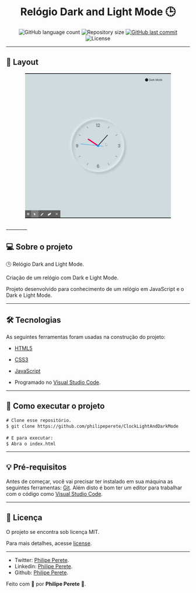 # <h1 align='center'>Relógio Dark and Light Mode 🕒</h1> 

<p align="center">
  <img alt="GitHub language count" src="https://img.shields.io/github/languages/count/philipeperete/ClockLightAndDarkMode?color=%2304D361">

  <img alt="Repository size" src="https://img.shields.io/github/repo-size/philipeperete/ClockLightAndDarkMode">

  <a href="https://github.com/philipeperete/ClockLightAndDarkMode/commits/master">
    <img alt="GitHub last commit" src="https://img.shields.io/github/last-commit/philipeperete/ClockLightAndDarkMode">
  </a>

  <img alt="License" src="https://img.shields.io/badge/license-MIT-brightgreen">
</p>

_________

## 🎨 Layout

<p align="center">
    <img alt="Relógio" title="Relógio" src="clock.gif" width="400px">
</p>
_________

## 💻 Sobre o projeto

🕒 Relógio Dark and Light Mode.

Criação de um relógio com Dark e Light Mode.

Projeto desenvolvido para conhecimento de um relógio em JavaScript e o Dark e Light Mode.

_________

## 🛠 Tecnologias

As seguintes ferramentas foram usadas na construção do projeto:
 
 - [HTML5]
 - [CSS3]
 - [JavaScript] 

- Programado no [Visual Studio Code].

_________

## 🚀 Como executar o projeto

    # Clone esse repositório.
    $ git clone https://github.com/philipeperete/ClockLightAndDarkMode
    
    # E para executar:
    $ Abra o index.html

_________

## 💡 Pré-requisitos

Antes de começar, você vai precisar ter instalado em sua máquina as seguintes ferramentas:
[Git](https://git-scm.com).
Além disto é bom ter um editor para trabalhar com o código como [Visual Studio Code].

_________ 

## 📝 Licença

O projeto se encontra sob licença MIT.

Para mais detalhes, acesse [license](LICENSE).

_________

* Twitter: [Philipe Perete](https://twitter.com/PhilipePerete).
* Linkedin: [Philipe Perete](https://www.linkedin.com/in/philipe-perete-b76622104/).
* Github: [Philipe Perete](https://github.com/philipeperete).

Feito com 💙 por **Philipe Perete** 👻.

[HTML5]: https://developer.mozilla.org/en-US/docs/Web/Guide/HTML/HTML5
[CSS3]: https://developer.mozilla.org/en-US/docs/Archive/CSS3 
[JavaScript]: https://www.javascript.com/

[Visual Studio Code]: https://code.visualstudio.com/ 
